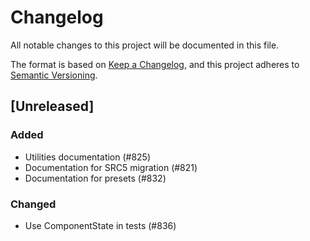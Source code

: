 # Changelog

All notable changes to this project will be documented in this file.

The format is based on [Keep a Changelog](https://keepachangelog.com/en/1.1.0/),
and this project adheres to [Semantic Versioning](https://semver.org/spec/v2.0.0.html).

## [Unreleased]

### Added

- Utilities documentation (#825)
- Documentation for SRC5 migration (#821)
- Documentation for presets (#832)

### Changed

- Use ComponentState in tests (#836)
